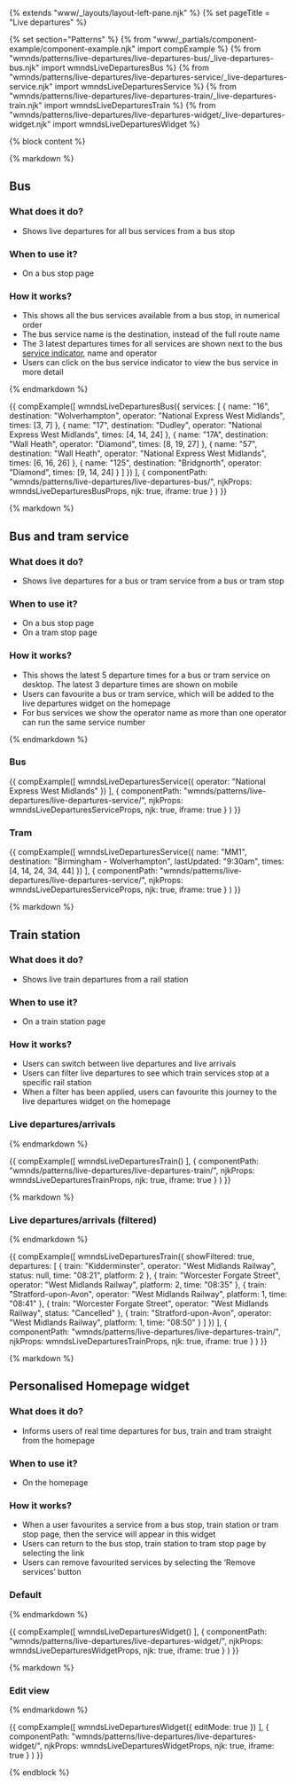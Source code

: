 {% extends "www/_layouts/layout-left-pane.njk" %}
{% set pageTitle = "Live departures" %}

{% set section="Patterns" %}
{% from "www/_partials/component-example/component-example.njk" import compExample %}
{% from "wmnds/patterns/live-departures/live-departures-bus/_live-departures-bus.njk" import wmndsLiveDeparturesBus %}
{% from "wmnds/patterns/live-departures/live-departures-service/_live-departures-service.njk" import wmndsLiveDeparturesService %}
{% from "wmnds/patterns/live-departures/live-departures-train/_live-departures-train.njk" import wmndsLiveDeparturesTrain %}
{% from "wmnds/patterns/live-departures/live-departures-widget/_live-departures-widget.njk" import wmndsLiveDeparturesWidget %}

{% block content %}

{% markdown %}

## Bus

### What does it do?

- Shows live departures for all bus services from a bus stop

### When to use it?

- On a bus stop page

### How it works?

- This shows all the bus services available from a bus stop, in numerical order
- The bus service name is the destination, instead of the full route name
- The 3 latest departures times for all services are shown next to the bus <a href="https://designsystem.tfwm.org.uk/components/disruption-indicators/" target="_blank" rel="noreferrer">service indicator</a>, name and operator
- Users can click on the bus service indicator to view the bus service in more detail

{% endmarkdown %}

{{
  compExample([
      wmndsLiveDeparturesBus({
        services: [
          {
            name: "16",
            destination: "Wolverhampton",
            operator: "National Express West Midlands",
            times: [3, 7]
          },
          {
            name: "17",
            destination: "Dudley",
            operator: "National Express West Midlands",
            times: [4, 14, 24]
          },
          {
            name: "17A",
            destination: "Wall Heath",
            operator: "Diamond",
            times: [8, 19, 27]
          },
          {
            name: "57",
            destination: "Wall Heath",
            operator: "National Express West Midlands",
            times: [6, 16, 26]
          },
          {
            name: "125",
            destination: "Bridgnorth",
            operator: "Diamond",
            times: [9, 14, 24]
          }
        ]
      })
    ], {
      componentPath: "wmnds/patterns/live-departures/live-departures-bus/",
      njkProps: wmndsLiveDeparturesBusProps,
      njk: true,
      iframe: true
    }
  )
}}

{% markdown %}

## Bus and tram service

<h3>What does it do?</h3>

- Shows live departures for a bus or tram service from a bus or tram stop

<h3>When to use it?</h3>

- On a bus stop page
- On a tram stop page

<h3>How it works?</h3>

- This shows the latest 5 departure times for a bus or tram service on desktop. The latest 3 departure times are shown on mobile
- Users can favourite a bus or tram service, which will be added to the live departures widget on the homepage
- For bus services we show the operator name as more than one operator can run the same service number

{% endmarkdown %}

<h3>Bus</h3>

{{
  compExample([
      wmndsLiveDeparturesService({
        operator: "National Express West Midlands"
      })
    ], {
      componentPath: "wmnds/patterns/live-departures/live-departures-service/",
      njkProps: wmndsLiveDeparturesServiceProps,
      njk: true,
      iframe: true
    }
  )
}}

<h3>Tram</h3>

{{
  compExample([
      wmndsLiveDeparturesService({
        name: "MM1",
        destination: "Birmingham - Wolverhampton",
        lastUpdated: "9:30am",
        times: [4, 14, 24, 34, 44]
      })
    ], {
      componentPath: "wmnds/patterns/live-departures/live-departures-service/",
      njkProps: wmndsLiveDeparturesServiceProps,
      njk: true,
      iframe: true
    }
  )
}}

{% markdown %}

## Train station

<h3>What does it do?</h3>

- Shows live train departures from a rail station

<h3>When to use it?</h3>

- On a train station page

<h3>How it works?</h3>

- Users can switch between live departures and live arrivals
- Users can filter live departures to see which train services stop at a specific rail station
- When a filter has been applied, users can favourite this journey to the live departures widget on the homepage

### Live departures/arrivals

{% endmarkdown %}

{{
  compExample([
      wmndsLiveDeparturesTrain()
    ], {
      componentPath: "wmnds/patterns/live-departures/live-departures-train/",
      njkProps: wmndsLiveDeparturesTrainProps,
      njk: true,
      iframe: true
    }
  )
}}

{% markdown %}

### Live departures/arrivals (filtered)

{% endmarkdown %}

{{
  compExample([
      wmndsLiveDeparturesTrain({
        showFiltered: true,
        departures: [
        {
            train: "Kidderminster",
            operator: "West Midlands Railway",
            status: null,
            time: "08:21",
            platform: 2
        },
        {
            train: "Worcester Forgate Street",
            operator: "West Midlands Railway",
            platform: 2,
            time: "08:35"
        },
        {
            train: "Stratford-upon-Avon",
            operator: "West Midlands Railway",
            platform: 1,
            time: "08:41"
        },
        {
            train: "Worcester Forgate Street",
            operator: "West Midlands Railway",
            status: "Cancelled"
        },
        {
            train: "Stratford-upon-Avon",
            operator: "West Midlands Railway",
            platform: 1,
            time: "08:50"
        }
    ]
      })
    ], {
      componentPath: "wmnds/patterns/live-departures/live-departures-train/",
      njkProps: wmndsLiveDeparturesTrainProps,
      njk: true,
      iframe: true
    }
  )
}}

{% markdown %}

## Personalised Homepage widget

<h3>What does it do?</h3>

- Informs users of real time departures for bus, train and tram straight from the homepage

<h3>When to use it?</h3>

- On the homepage

<h3>How it works?</h3>

- When a user favourites a service from a bus stop, train station or tram stop page, then the service will appear in this widget
- Users can return to the bus stop, train station to tram stop page by selecting the link
- Users can remove favourited services by selecting the ‘Remove services’ button

### Default

{% endmarkdown %}

{{
  compExample([
      wmndsLiveDeparturesWidget()
    ], {
      componentPath: "wmnds/patterns/live-departures/live-departures-widget/",
      njkProps: wmndsLiveDeparturesWidgetProps,
      njk: true,
      iframe: true
    }
  )
}}

{% markdown %}

### Edit view

{% endmarkdown %}

{{
  compExample([
      wmndsLiveDeparturesWidget({
        editMode: true
      })
    ], {
      componentPath: "wmnds/patterns/live-departures/live-departures-widget/",
      njkProps: wmndsLiveDeparturesWidgetProps,
      njk: true,
      iframe: true
    }
  )
}}

{% endblock %}
